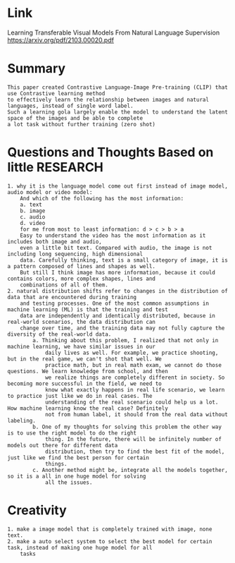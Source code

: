 Link
===============
<p>

Learning Transferable Visual Models From Natural Language Supervision
https://arxiv.org/pdf/2103.00020.pdf

</p>

Summary
===============
    This paper created Contrastive Language-Image Pre-training (CLIP) that use Contrastive learning method
    to effectively learn the relationship between images and natural languages, instead of single word label. 
    Such a learning gola largely enable the model to understand the latent space of the images and be able to complete
    a lot task without further training (zero shot)

Questions and Thoughts Based on little RESEARCH
===============
    1. why it is the language model come out first instead of image model, audio model or video model:
        And which of the following has the most information:
        a. text
        b. image
        c. audio
        d. video
        for me from most to least information: d > c > b > a
        Easy to understand the video has the most information as it includes both image and audio, 
        even a little bit text. Compared with audio, the image is not including long sequencing, high dimensional
        data. Carefully thinking, text is a small category of image, it is a pattern composed of lines and shapes as well.
        But still I think image has more information, because it could contains colors, more complex shapes, lines and 
        combinations of all of them. 
    2. natural distribution shifts refer to changes in the distribution of data that are encountered during training 
        and testing processes. One of the most common assumptions in machine learning (ML) is that the training and test
        data are independently and identically distributed, because in real-world scenarios, the data distribution can 
        change over time, and the training data may not fully capture the diversity of the real-world data.
            a. Thinking about this problem, I realized that not only in machine learning, we have similar issues in our 
                daily lives as well. For example, we practice shooting, but in the real game, we can't shot that well. We
                practice math, but in real math exam, we cannot do those questions. We learn knowledge from school, and then
                we realize things are completely different in society. So becoming more successful in the field, we need to
                know what exactly happens in real life scenario, we learn to practice just like we do in real cases. The 
                understanding of the real scenario could help us a lot. How machine learning know the real case? Definitely 
                not from human label, it should from the real data without labeling. 
            b. One of my thoughts for solving this problem the other way is to use the right model to do the right
                thing. In the future, there will be infinitely number of models out there for different data 
                distribution, then try to find the best fit of the model, just like we find the best person for certain 
                things. 
            c. Another method might be, integrate all the models together, so it is a all in one huge model for solving
                all the issues. 
        

Creativity
==============
    1. make a image model that is completely trained with image, none text.
    2. make a auto select system to select the best model for certain task, instead of making one huge model for all
        tasks